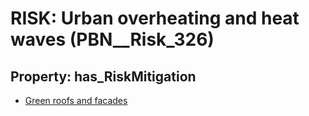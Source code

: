 # RISK: __Urban overheating and heat waves__ (PBN__Risk_326)

## Property: has_RiskMitigation

* [Green roofs and facades](PBN__RiskMitigation_421)

